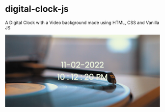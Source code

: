 # digital-clock-js
A Digital Clock with a Video background made using HTML, CSS and Vanilla JS

![Preview of the Project](preview.png)
